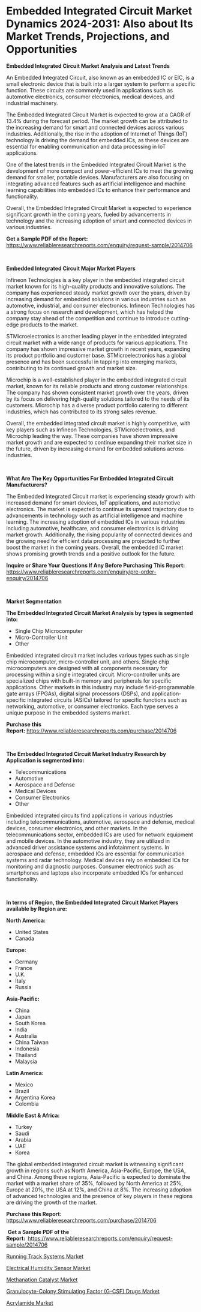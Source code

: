 <p><h1>Embedded Integrated Circuit Market Dynamics 2024-2031: Also about Its Market Trends, Projections, and Opportunities</h1></p><p><strong>Embedded Integrated Circuit Market Analysis and Latest Trends</strong></p>
<p><p>An Embedded Integrated Circuit, also known as an embedded IC or EIC, is a small electronic device that is built into a larger system to perform a specific function. These circuits are commonly used in applications such as automotive electronics, consumer electronics, medical devices, and industrial machinery.</p><p>The Embedded Integrated Circuit Market is expected to grow at a CAGR of 13.4% during the forecast period. The market growth can be attributed to the increasing demand for smart and connected devices across various industries. Additionally, the rise in the adoption of Internet of Things (IoT) technology is driving the demand for embedded ICs, as these devices are essential for enabling communication and data processing in IoT applications.</p><p>One of the latest trends in the Embedded Integrated Circuit Market is the development of more compact and power-efficient ICs to meet the growing demand for smaller, portable devices. Manufacturers are also focusing on integrating advanced features such as artificial intelligence and machine learning capabilities into embedded ICs to enhance their performance and functionality.</p><p>Overall, the Embedded Integrated Circuit Market is expected to experience significant growth in the coming years, fueled by advancements in technology and the increasing adoption of smart and connected devices in various industries.</p></p>
<p><strong>Get a Sample PDF of the Report:&nbsp;</strong> <a href="https://www.reliableresearchreports.com/enquiry/request-sample/2014706">https://www.reliableresearchreports.com/enquiry/request-sample/2014706</a></p>
<p>&nbsp;</p>
<p><strong>Embedded Integrated Circuit Major Market Players</strong></p>
<p><p>Infineon Technologies is a key player in the embedded integrated circuit market known for its high-quality products and innovative solutions. The company has experienced steady market growth over the years, driven by increasing demand for embedded solutions in various industries such as automotive, industrial, and consumer electronics. Infineon Technologies has a strong focus on research and development, which has helped the company stay ahead of the competition and continue to introduce cutting-edge products to the market.</p><p>STMicroelectronics is another leading player in the embedded integrated circuit market with a wide range of products for various applications. The company has shown impressive market growth in recent years, expanding its product portfolio and customer base. STMicroelectronics has a global presence and has been successful in tapping into emerging markets, contributing to its continued growth and market size.</p><p>Microchip is a well-established player in the embedded integrated circuit market, known for its reliable products and strong customer relationships. The company has shown consistent market growth over the years, driven by its focus on delivering high-quality solutions tailored to the needs of its customers. Microchip has a diverse product portfolio catering to different industries, which has contributed to its strong sales revenue.</p><p>Overall, the embedded integrated circuit market is highly competitive, with key players such as Infineon Technologies, STMicroelectronics, and Microchip leading the way. These companies have shown impressive market growth and are expected to continue expanding their market size in the future, driven by increasing demand for embedded solutions across industries.</p></p>
<p>&nbsp;</p>
<p><strong>What Are The Key Opportunities For Embedded Integrated Circuit Manufacturers?</strong></p>
<p><p>The Embedded Integrated Circuit market is experiencing steady growth with increased demand for smart devices, IoT applications, and automotive electronics. The market is expected to continue its upward trajectory due to advancements in technology such as artificial intelligence and machine learning. The increasing adoption of embedded ICs in various industries including automotive, healthcare, and consumer electronics is driving market growth. Additionally, the rising popularity of connected devices and the growing need for efficient data processing are projected to further boost the market in the coming years. Overall, the embedded IC market shows promising growth trends and a positive outlook for the future.</p></p>
<p><strong>Inquire or Share Your Questions If Any Before Purchasing This Report:</strong> <a href="https://www.reliableresearchreports.com/enquiry/pre-order-enquiry/2014706">https://www.reliableresearchreports.com/enquiry/pre-order-enquiry/2014706</a></p>
<p>&nbsp;</p>
<p><strong>Market Segmentation</strong></p>
<p><strong>The Embedded Integrated Circuit Market Analysis by types is segmented into:</strong></p>
<p><ul><li>Single Chip Microcomputer</li><li>Micro-Controller Unit</li><li>Other</li></ul></p>
<p><p>Embedded integrated circuit market includes various types such as single chip microcomputer, micro-controller unit, and others. Single chip microcomputers are designed with all components necessary for processing within a single integrated circuit. Micro-controller units are specialized chips with built-in memory and peripherals for specific applications. Other markets in this industry may include field-programmable gate arrays (FPGAs), digital signal processors (DSPs), and application-specific integrated circuits (ASICs) tailored for specific functions such as networking, automotive, or consumer electronics. Each type serves a unique purpose in the embedded systems market.</p></p>
<p><strong>Purchase this Report:&nbsp;</strong><a href="https://www.reliableresearchreports.com/purchase/2014706">https://www.reliableresearchreports.com/purchase/2014706</a></p>
<p>&nbsp;</p>
<p><strong>The Embedded Integrated Circuit Market Industry Research by Application is segmented into:</strong></p>
<p><ul><li>Telecommunications</li><li>Automotive</li><li>Aerospace and Defense</li><li>Medical Devices</li><li>Consumer Electronics</li><li>Other</li></ul></p>
<p><p>Embedded integrated circuits find applications in various industries including telecommunications, automotive, aerospace and defense, medical devices, consumer electronics, and other markets. In the telecommunications sector, embedded ICs are used for network equipment and mobile devices. In the automotive industry, they are utilized in advanced driver assistance systems and infotainment systems. In aerospace and defense, embedded ICs are essential for communication systems and radar technology. Medical devices rely on embedded ICs for monitoring and diagnostic purposes. Consumer electronics such as smartphones and laptops also incorporate embedded ICs for enhanced functionality.</p></p>
<p>&nbsp;</p>
<p><strong>In terms of Region, the Embedded Integrated Circuit Market Players available by Region are:</strong></p>
<p>
    <p> <strong> North America: </strong>
        <ul>
            <li>United States</li>
            <li>Canada</li>
        </ul>
        </p> 
    <p> <strong> Europe: </strong>
        <ul>
            <li>Germany</li>
            <li>France</li>
            <li>U.K.</li>
            <li>Italy</li>
            <li>Russia</li>
        </ul>
        </p> 
    <p> <strong> Asia-Pacific: </strong>
        <ul>
            <li>China</li>
            <li>Japan</li>
            <li>South Korea</li>
            <li>India</li>
            <li>Australia</li>
            <li>China Taiwan</li>
            <li>Indonesia</li>
            <li>Thailand</li>
            <li>Malaysia</li>
        </ul>
        </p> 
    <p> <strong> Latin America: </strong>
        <ul>
            <li>Mexico</li>
            <li>Brazil</li>
            <li>Argentina Korea</li>
            <li>Colombia</li>
        </ul>
        </p> 
    <p> <strong> Middle East & Africa: </strong>
        <ul>
            <li>Turkey</li>
            <li>Saudi</li>
            <li>Arabia</li>
            <li>UAE</li>
            <li>Korea</li>
        </ul>
    </p>
    </p>
<p><p>The global embedded integrated circuit market is witnessing significant growth in regions such as North America, Asia-Pacific, Europe, the USA, and China. Among these regions, Asia-Pacific is expected to dominate the market with a market share of 35%, followed by North America at 25%, Europe at 20%, the USA at 12%, and China at 8%. The increasing adoption of advanced technologies and the presence of key players in these regions are driving the growth of the market.</p></p>
<p><strong>Purchase this Report: </strong><a href="https://www.reliableresearchreports.com/purchase/2014706">https://www.reliableresearchreports.com/purchase/2014706</a></p>
<p>&nbsp;<strong>Get a Sample PDF of the Report:&nbsp;&nbsp;</strong><a href="https://www.reliableresearchreports.com/enquiry/request-sample/2014706">https://www.reliableresearchreports.com/enquiry/request-sample/2014706</a></p>
<p><strong></strong></p>
<p><p><a href="https://flame-sidecar-702.notion.site/Running-Track-Systems-Market-Furnish-Information-about-Market-Size-Market-Share-Market-Dynamics-a-f679f48398fa4966a671d7e4f79a7198">Running Track Systems Market</a></p><p><a href="https://pretty-mail-caf.notion.site/Electrical-Humidity-Sensor-Market-Provides-a-Comprehensive-Analysis-Including-a-Macro-Overview-of-th-303dff41f53b4a258fe7a6c0dbef2dde">Electrical Humidity Sensor Market</a></p><p><a href="https://view.publitas.com/reportprime-1/methanation-catalyst-market-growth-market-trends-covid-19-impact-and-forecasts-for-period-from-2024-2031/">Methanation Catalyst Market</a></p><p><a href="https://full-wildebeest-80b.notion.site/Granulocyte-Colony-Stimulating-Factor-G-CSF-Drugs-Market-Size-Growing-and-Forecasted-for-period-fr-f27605c2c9d54863af0fcbe21410c87b">Granulocyte-Colony Stimulating Factor (G-CSF) Drugs Market</a></p><p><a href="https://view.publitas.com/reportprime-1/acrylamide-market-size-global-industry-overview-market-segmentation-and-forecast-2024-to-2031/">Acrylamide Market</a></p></p>